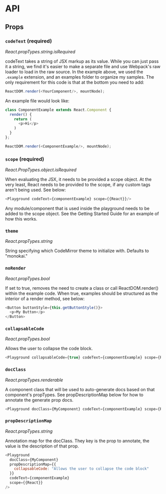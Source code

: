 # API

## Props

### `codeText` (required)
*React.propTypes.string.isRequired*

codeText takes a string of JSX markup as its value. While you can just pass it a string, we find it's easier to make a separate file and use Webpack's raw loader to load in the raw source. In the example above, we used the `.example` extension, and an examples folder to organize my samples. The only requirement for this code is that at the bottom you need to add:

```js
ReactDOM.render(<YourComponent/>, mountNode);
```

An example file would look like:

```js
class ComponentExample extends React.Component {
  render() {
    return (
      <p>Hi</p>
    )
  }
};

ReactDOM.render(<ComponentExample/>, mountNode);
```

### `scope` (required)
*React.PropTypes.object.isRequired*

When evaluating the JSX, it needs to be provided a scope object. At the very least, React needs to be provided to the scope, if any custom tags aren't being used. See below:

```js
<Playground codeText={componentExample} scope={{React}}/>
```

Any module/component that is used inside the playground needs to be added to the scope object. See the Getting Started Guide for an example of how this works.

### `theme`
*React.propTypes.string*

String specifying which CodeMirror theme to initialize with. Defaults to "monokai."

### `noRender`
*React.propTypes.bool*

If set to true, removes the need to create a class or call ReactDOM.render() within the example code. When true, examples should be structured as the interior of a render method, see below:

```js
<Button buttonStyle={this.getButtonStyle()}>
  <p>My Button</p>
</Button>
```

### `collapsableCode`
*React.propTypes.bool*

Allows the user to collapse the code block.

```js
<Playground collapsableCode={true} codeText={componentExample} scope={React}/>
```

### `docClass`
*React.propTypes.renderable*

A component class that will be used to auto-generate docs based on that component's propTypes. See propDescriptionMap below for how to annotate the generate prop docs.

```js
<Playground docClass={MyComponent} codeText={componentExample} scope={React}/>
```

### `propDescriptionMap`
*React.propTypes.string*

Annotation map for the docClass. They key is the prop to annotate, the value is the description of that prop.

```js
<Playground
  docClass={MyComponent}
  propDescriptionMap={{
    collapsableCode: "Allows the user to collapse the code block"
  }}
  codeText={componentExample}
  scope={{React}}
/>
```
